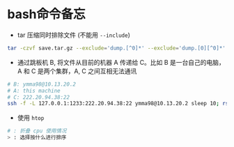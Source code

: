 # bash命令备忘

* tar 压缩同时排除文件 (不能用 `--include`)

```bash
tar -czvf save.tar.gz --exclude='dump.[^0]*' --exclude='dump.[0][^0]*' --exclude='dump.[0][0][^0]*' --exclude='dump.[0][0][0][^0]*' --exclude='dump.[0][0][0][0][^0]*' 01/ 02/ ...
```

* 通过跳板机 B, 将文件从目前的机器 A 传递给 C。比如 B 是一台自己的电脑，A 和 C 是两个集群，A, C 之间互相无法通讯

```bash
# B: ymma98@10.13.20.2
# A: this machine
# C: 222.20.94.38:22
ssh -f -L 127.0.0.1:1233:222.20.94.38:22 ymma98@10.13.20.2 sleep 10; rsync -auvzP -e 'ssh -p 1233' /file/ ymma@127.0.0.1:/remote/dir/
```

* 使用 `htop`

```bash
# : 折叠 cpu 使用情况
> : 选择按什么进行排序
```
<!--stackedit_data:
eyJoaXN0b3J5IjpbNzU4MDUyMDEzLDQwMjQwMzE2MCwtMTk3Mz
AyMjg0MF19
-->